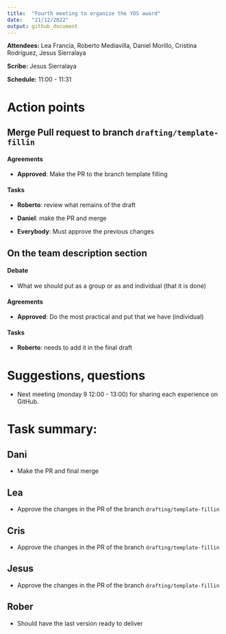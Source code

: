 ```yaml
---
title:  "Fourth meeting to organize the YOS award"
date:   "21/12/2022"
output: github_document
---
```


**Attendees:** Lea Francia, Roberto Mediavilla, Daniel Morillo, Cristina
Rodríguez, Jesus Sierralaya

**Scribe:** Jesus Sierralaya

**Schedule:** 11:00 - 11:31

# Action points

## Merge Pull request to branch `drafting/template-fillin`

#### Agreements

-   **Approved**: Make the PR to the branch template filling

#### Tasks

-   **Roberto**: review what remains of the draft

-   **Daniel**: make the PR and merge

-   **Everybody**: Must approve the previous changes

## On the team description section

#### Debate

-   What we should put as a group or as and individual (that it is done)

#### Agreements

-   **Approved**: Do the most practical and put that we have (individual)

#### Tasks

-   **Roberto**: needs to add it in the final draft

# Suggestions, questions

-   Next meeting (monday 9 12:00 - 13:00) for sharing each experience on GitHub.

# **Task summary:**

## Dani

-   Make the PR and final merge

## Lea

-   Approve the changes in the PR of the branch `drafting/template-fillin`

## Cris

-   Approve the changes in the PR of the branch `drafting/template-fillin`

## Jesus

-   Approve the changes in the PR of the branch `drafting/template-fillin`

## Rober

-   Should have the last version ready to deliver
